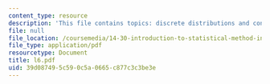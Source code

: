 ```yaml
---
content_type: resource
description: 'This file contains topics: discrete distributions and continuous distributions.'
file: null
file_location: /coursemedia/14-30-introduction-to-statistical-method-in-economics-spring-2006/39d087495c590c5a0665c877c3c3be3e_l6.pdf
file_type: application/pdf
resourcetype: Document
title: l6.pdf
uid: 39d08749-5c59-0c5a-0665-c877c3c3be3e
---
```

